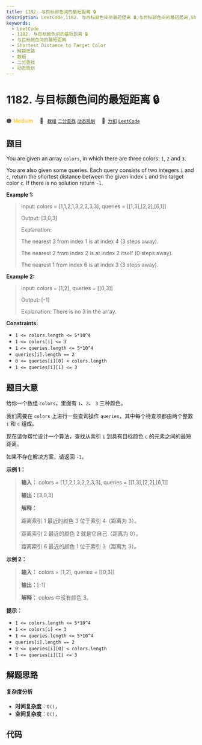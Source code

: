 ```yaml
---
title: 1182. 与目标颜色间的最短距离 🔒
description: LeetCode,1182. 与目标颜色间的最短距离 🔒,与目标颜色间的最短距离,Shortest Distance to Target Color,解题思路,数组,二分查找,动态规划
keywords:
  - LeetCode
  - 1182. 与目标颜色间的最短距离 🔒
  - 与目标颜色间的最短距离
  - Shortest Distance to Target Color
  - 解题思路
  - 数组
  - 二分查找
  - 动态规划
---
```


# 1182. 与目标颜色间的最短距离 🔒

🟠 <font color=#ffb800>Medium</font>&emsp; 🔖&ensp; [`数组`](/tag/array.md) [`二分查找`](/tag/binary-search.md) [`动态规划`](/tag/dynamic-programming.md)&emsp; 🔗&ensp;[`力扣`](https://leetcode.cn/problems/shortest-distance-to-target-color) [`LeetCode`](https://leetcode.com/problems/shortest-distance-to-target-color)

## 题目

You are given an array `colors`, in which there are three colors: `1`, `2` and
`3`.

You are also given some queries. Each query consists of two integers `i` and
`c`, return the shortest distance between the given index `i` and the target
color `c`. If there is no solution return `-1`.



**Example 1:**

> Input: colors = [1,1,2,1,3,2,2,3,3], queries = [[1,3],[2,2],[6,1]]
> 
> Output: [3,0,3]
> 
> Explanation:
> 
> The nearest 3 from index 1 is at index 4 (3 steps away).
> 
> The nearest 2 from index 2 is at index 2 itself (0 steps away).
> 
> The nearest 1 from index 6 is at index 3 (3 steps away).

**Example 2:**

> Input: colors = [1,2], queries = [[0,3]]
> 
> Output: [-1]
> 
> Explanation: There is no 3 in the array.

**Constraints:**

  * `1 <= colors.length <= 5*10^4`
  * `1 <= colors[i] <= 3`
  * `1 <= queries.length <= 5*10^4`
  * `queries[i].length == 2`
  * `0 <= queries[i][0] < colors.length`
  * `1 <= queries[i][1] <= 3`


## 题目大意

给你一个数组 `colors`，里面有  `1`、`2`、 `3` 三种颜色。

我们需要在 `colors` 上进行一些查询操作 `queries`，其中每个待查项都由两个整数 `i` 和 `c` 组成。

现在请你帮忙设计一个算法，查找从索引 `i` 到具有目标颜色 `c` 的元素之间的最短距离。

如果不存在解决方案，请返回 `-1`。



**示例 1：**

> 
> 
> 
> 
> 
> **输入：** colors = [1,1,2,1,3,2,2,3,3], queries = [[1,3],[2,2],[6,1]]
> 
> **输出：**[3,0,3]
> 
> **解释：**
> 
> 距离索引 1 最近的颜色 3 位于索引 4（距离为 3）。
> 
> 距离索引 2 最近的颜色 2 就是它自己（距离为 0）。
> 
> 距离索引 6 最近的颜色 1 位于索引 3（距离为 3）。
> 
> 

**示例 2：**

> 
> 
> 
> 
> 
> **输入：** colors = [1,2], queries = [[0,3]]
> 
> **输出：**[-1]
> 
> **解释：** colors 中没有颜色 3。
> 
> 



**提示：**

  * `1 <= colors.length <= 5*10^4`
  * `1 <= colors[i] <= 3`
  * `1 <= queries.length <= 5*10^4`
  * `queries[i].length == 2`
  * `0 <= queries[i][0] < colors.length`
  * `1 <= queries[i][1] <= 3`


## 解题思路

#### 复杂度分析

- **时间复杂度**：`O()`，
- **空间复杂度**：`O()`，

## 代码

```javascript

```